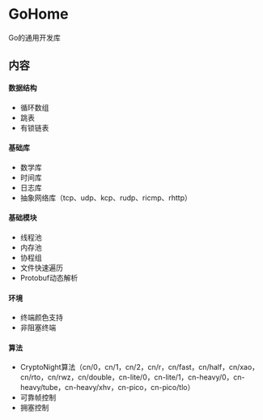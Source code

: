 # GoHome
Go的通用开发库

## 内容
#### 数据结构
* 循环数组
* 跳表
* 有锁链表
#### 基础库
* 数学库
* 时间库
* 日志库
* 抽象网络库（tcp、udp、kcp、rudp、ricmp、rhttp）
#### 基础模块
* 线程池
* 内存池
* 协程组
* 文件快速遍历
* Protobuf动态解析
#### 环境
* 终端颜色支持
* 非阻塞终端
#### 算法
* CryptoNight算法（cn/0，cn/1，cn/2，cn/r，cn/fast，cn/half，cn/xao，cn/rto，cn/rwz，cn/double，cn-lite/0，cn-lite/1，cn-heavy/0，cn-heavy/tube，cn-heavy/xhv，cn-pico，cn-pico/tlo）
* 可靠帧控制
* 拥塞控制
